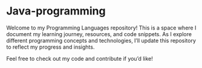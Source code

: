# Java-programming

Welcome to my Programming Languages repository! This is a space where I document my learning journey, resources, and code snippets. As I explore different programming concepts and technologies, I’ll update this repository to reflect my progress and insights.  

Feel free to check out my code and contribute if you’d like!
